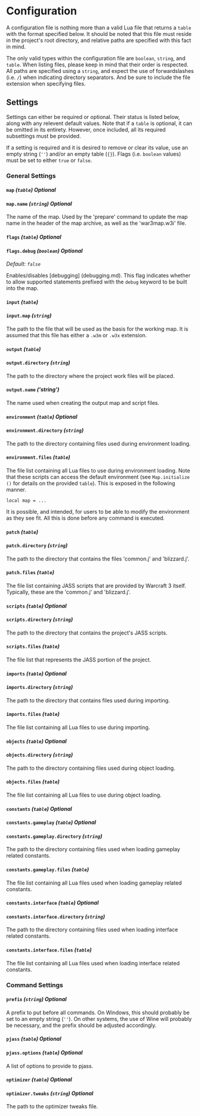 # Configuration

A configuration file is nothing more than a valid Lua file that returns a
`table` with the format specified below. It should be noted that this file
must reside in the project's root directory, and relative paths are specified
with this fact in mind.

The only valid types within the configuration file are `boolean`, `string`,
and `table`.  When listing files, please keep in mind that their order is
respected. All paths are specified using a `string`, and expect the use of
forwardslashes (i.e. `/`) when indicating directory separators. And be sure to
include the file extension when specifying files.

## Settings

Settings can either be required or optional. Their status is listed below,
along with any relevent default values. Note that if a `table` is optional, it
can be omitted in its entirety. However, once included, all its required
subsettings must be provided.

If a setting is required and it is desired to remove or clear its value, use
an empty string (`''`) and/or an empty table (`{}`). Flags (i.e. `boolean`
values) must be set to either `true` or `false`.

### General Settings

#### `map` _(`table`) Optional_
#### `map.name` _(`string`) Optional_

The name of the map. Used by the 'prepare' command to update the map name in
the header of the map archive, as well as the 'war3map.w3i' file.

#### `flags` _(`table`) Optional_
#### `flags.debug` _(`boolean`) Optional_

_Default: `false`_

Enables/disables [debugging] (debugging.md). This flag indicates whether to
allow supported statements prefixed with the `debug` keyword to be built into
the map.

#### `input` _(`table`)_
#### `input.map` _(`string`)_

The path to the file that will be used as the basis for the working map. It
is assumed that this file has either a `.w3m` or `.w3x` extension.

#### `output` _(`table`)_
#### `output.directory` _(`string`)_

The path to the directory where the project work files will be placed.

#### `output.name` _('string')_

The name used when creating the output map and script files.

#### `environment` _(`table`) Optional_
#### `environment.directory` _(`string`)_

The path to the directory containing files used during environment loading.

#### `environment.files` _(`table`)_

The file list containing all Lua files to use during environment loading. Note
that these scripts can access the default environment (see `Map.initialize ()`
for details on the provided `table`). This is exposed in the following manner.

```
local map = ...
```

It is possible, and intended, for users to be able to modify the environment
as they see fit. All this is done before any command is executed.

#### `patch` _(`table`)_
#### `patch.directory` _(`string`)_

The path to the directory that contains the files 'common.j' and 'blizzard.j'.

#### `patch.files` _(`table`)_

The file list containing JASS scripts that are provided by Warcraft 3 itself.
Typically, these are the 'common.j' and 'blizzard.j'.

#### `scripts` _(`table`) Optional_
#### `scripts.directory` _(`string`)_

The path to the directory that contains the project's JASS scripts.

#### `scripts.files` _(`table`)_

The file list that represents the JASS portion of the project.

#### `imports` _(`table`) Optional_
#### `imports.directory` _(`string`)_

The path to the directory that contains files used during importing.

#### `imports.files` _(`table`)_

The file list containing all Lua files to use during importing.

#### `objects` _(`table`) Optional_
#### `objects.directory` _(`string`)_

The path to the directory containing files used during object loading.

#### `objects.files` _(`table`)_

The file list containing all Lua files to use during object loading.

#### `constants` _(`table`) Optional_
#### `constants.gameplay` _(`table`) Optional_
#### `constants.gameplay.directory` _(`string`)_

The path to the directory containing files used when loading gameplay related
constants.

#### `constants.gameplay.files` _(`table`)_

The file list containing all Lua files used when loading gameplay related
constants.

#### `constants.interface` _(`table`) Optional_
#### `constants.interface.directory` _(`string`)_

The path to the directory containing files used when loading interface related
constants.

#### `constants.interface.files` _(`table`)_

The file list containing all Lua files used when loading interface related
constants.

### Command Settings

#### `prefix` _(`string`) Optional_

A prefix to put before all commands. On Windows, this should probably be set
to an empty string (`''`). On other systems, the use of Wine will probably be
necessary, and the prefix should be adjusted accordingly.

#### `pjass` _(`table`) Optional_
#### `pjass.options` _(`table`) Optional_

A list of options to provide to pjass.

#### `optimizer` _(`table`) Optional_
#### `optimizer.tweaks` _(`string`) Optional_

The path to the optimizer tweaks file.
